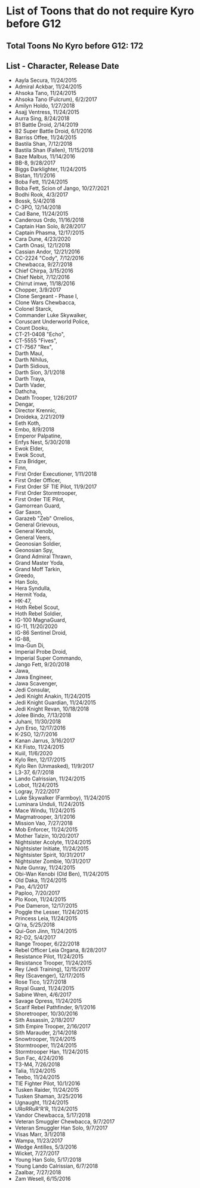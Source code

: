 # List of Toons that do not require Kyro before G12

## Total Toons No Kyro before G12: 172

## List - Character, Release Date

- Aayla Secura, 11/24/2015
- Admiral Ackbar, 11/24/2015
- Ahsoka Tano, 11/24/2015
- Ahsoka Tano (Fulcrum), 6/2/2017
- Amilyn Holdo, 1/27/2018
- Asajj Ventress, 11/24/2015
- Aurra Sing, 8/24/2018
- B1 Battle Droid, 2/14/2019
- B2 Super Battle Droid, 6/1/2016
- Barriss Offee, 11/24/2015
- Bastila Shan, 7/12/2018
- Bastila Shan (Fallen), 11/15/2018
- Baze Malbus, 11/14/2016
- BB-8, 9/28/2017
- Biggs Darklighter, 11/24/2015
- Bistan, 11/1/2016
- Boba Fett, 11/24/2015
- Boba Fett, Scion of Jango, 10/27/2021
- Bodhi Rook, 4/3/2017
- Bossk, 5/4/2018
- C-3PO, 12/14/2018
- Cad Bane, 11/24/2015
- Canderous Ordo, 11/16/2018
- Captain Han Solo, 8/28/2017
- Captain Phasma, 12/17/2015
- Cara Dune, 4/23/2020
- Carth Onasi, 12/1/2018
- Cassian Andor, 12/21/2016
- CC-2224 "Cody", 7/12/2016
- Chewbacca, 9/27/2018
- Chief Chirpa, 3/15/2016
- Chief Nebit, 7/12/2016
- Chirrut imwe, 11/18/2016
- Chopper, 3/9/2017
- Clone Sergeant - Phase I, 
- Clone Wars Chewbacca, 
- Colonel Starck, 
- Commander Luke Skywalker, 
- Coruscant Underworld Police, 
- Count Dooku, 
- CT-21-0408 "Echo", 
- CT-5555 "Fives", 
- CT-7567 "Rex", 
- Darth Maul, 
- Darth Nihilus, 
- Darth Sidious, 
- Darth Sion, 3/1/2018
- Darth Traya, 
- Darth Vader, 
- Dathcha, 
- Death Trooper, 1/26/2017
- Dengar, 
- Director Krennic, 
- Droideka, 2/21/2019
- Eeth Koth, 
- Embo, 8/9/2018
- Emperor Palpatine, 
- Enfys Nest, 5/30/2018
- Ewok Elder, 
- Ewok Scout, 
- Ezra Bridger, 
- Finn, 
- First Order Executioner, 1/11/2018
- First Order Officer, 
- First Order SF TIE Pilot, 11/9/2017
- First Order Stormtrooper, 
- First Order TIE Pilot, 
- Gamorrean Guard, 
- Gar Saxon, 
- Garazeb "Zeb" Orrelios, 
- General Grievous, 
- General Kenobi, 
- General Veers, 
- Geonosian Soldier, 
- Geonosian Spy, 
- Grand Admiral Thrawn, 
- Grand Master Yoda, 
- Grand Moff Tarkin, 
- Greedo, 
- Han Solo, 
- Hera Syndulla, 
- Hermit Yoda, 
- HK-47, 
- Hoth Rebel Scout, 
- Hoth Rebel Soldier, 
- IG-100 MagnaGuard, 
- IG-11, 11/20/2020
- IG-86 Sentinel Droid, 
- IG-88, 
- Ima-Gun Di, 
- Imperial Probe Droid, 
- Imperial Super Commando, 
- Jango Fett, 9/20/2018
- Jawa, 
- Jawa Engineer, 
- Jawa Scavenger, 
- Jedi Consular, 
- Jedi Knight Anakin, 11/24/2015
- Jedi Knight Guardian, 11/24/2015
- Jedi Knight Revan, 10/18/2018
- Jolee Bindo, 7/13/2018
- Juhani, 11/30/2018
- Jyn Erso, 12/17/2016
- K-2SO, 12/7/2016
- Kanan Jarrus, 3/16/2017
- Kit Fisto, 11/24/2015
- Kuiil, 11/6/2020
- Kylo Ren, 12/17/2015
- Kylo Ren (Unmasked), 11/9/2017
- L3-37, 6/7/2018
- Lando Calrissian, 11/24/2015
- Lobot, 11/24/2015
- Logray, 7/22/2017
- Luke Skywalker (Farmboy), 11/24/2015
- Luminara Unduli, 11/24/2015
- Mace Windu, 11/24/2015
- Magmatrooper, 3/1/2016
- Mission Vao, 7/27/2018
- Mob Enforcer, 11/24/2015
- Mother Talzin, 10/20/2017
- Nightsister Acolyte, 11/24/2015
- Nightsister Initiate, 11/24/2015
- Nightsister Spirit, 10/31/2017
- Nightsister Zombie, 10/31/2017
- Nute Gunray, 11/24/2015
- Obi-Wan Kenobi (Old Ben), 11/24/2015
- Old Daka, 11/24/2015
- Pao, 4/1/2017
- Paploo, 7/20/2017
- Plo Koon, 11/24/2015
- Poe Dameron, 12/17/2015
- Poggle the Lesser, 11/24/2015
- Princess Leia, 11/24/2015
- Qi'ra, 5/25/2018
- Qui-Gon Jinn, 11/24/2015
- R2-D2, 5/4/2017
- Range Trooper, 6/22/2018
- Rebel Officer Leia Organa, 8/28/2017
- Resistance Pilot, 11/24/2015
- Resistance Trooper, 11/24/2015
- Rey (Jedi Training), 12/15/2017
- Rey (Scavenger), 12/17/2015
- Rose Tico, 1/27/2018
- Royal Guard, 11/24/2015
- Sabine Wren, 4/6/2017
- Savage Opress, 11/24/2015
- Scarif Rebel Pathfinder, 9/1/2016
- Shoretrooper, 10/30/2016
- Sith Assassin, 2/18/2017
- Sith Empire Trooper, 2/16/2017
- Sith Marauder, 2/14/2018
- Snowtrooper, 11/24/2015
- Stormtrooper, 11/24/2015
- Stormtrooper Han, 11/24/2015
- Sun Fac, 4/24/2016
- T3-M4, 7/26/2018
- Talia, 11/24/2015
- Teebo, 11/24/2015
- TIE Fighter Pilot, 10/1/2016
- Tusken Raider, 11/24/2015
- Tusken Shaman, 3/25/2016
- Ugnaught, 11/24/2015
- URoRRuR'R'R, 11/24/2015
- Vandor Chewbacca, 5/17/2018
- Veteran Smuggler Chewbacca, 9/7/2017
- Veteran Smuggler Han Solo, 9/7/2017
- Visas Marr, 3/1/2018
- Wampa, 11/23/2017
- Wedge Antilles, 5/3/2016
- Wicket, 7/27/2017
- Young Han Solo, 5/17/2018
- Young Lando Calrissian, 6/7/2018
- Zaalbar, 7/27/2018
- Zam Wesell, 6/15/2016

